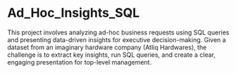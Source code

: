 # Ad_Hoc_Insights_SQL
This project involves analyzing ad-hoc business requests using SQL queries and presenting data-driven insights for executive decision-making. Given a dataset from an imaginary hardware company (Atliq Hardwares), the challenge is to extract key insights, run SQL queries, and create a clear, engaging presentation for top-level management.
